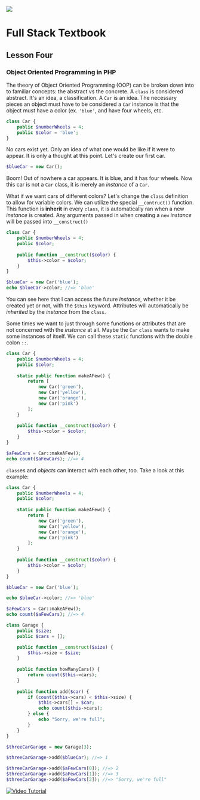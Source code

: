 ![](http://static1.squarespace.com/static/538f3fcde4b05c5fecc7a40e/t/538f48a4e4b00d94e8c253b3/1453396632576/?format=400w)
# Full Stack Textbook
## Lesson Four
### Object Oriented Programming in PHP

The theory of Object Oriented Programming (OOP) can be broken down into to familiar concepts: the abstract vs the concrete.
A `class` is considered abstract. It's an idea, a classification. A `Car` is an idea. The necessary pieces an object must have to be considered a `Car` instance is that the object must have a color (ex. `'blue'`, and have four wheels, etc.
```php
class Car {
    public $numberWheels = 4;
    public $color = 'blue';
}
```
No cars exist yet. Only an idea of what one would be like if it were to appear. It is only a thought at this point. Let's create our first car.

```php
$blueCar = new Car();
```
Boom! Out of nowhere a car appears. It is blue, and it has four wheels. Now this car is not a `Car` class, it is merely an _instance_ of a `Car`.

What if we want cars of different colors? Let's change the `class` definition to allow for variable colors. We can utilize the special `__contruct()` function. This function is __inherit__ in every `class`, it is automatically ran when a new _instance_ is created. Any arguments passed in when creating a `new` _instance_ will be passed into `__construct()`

```php
class Car {
    public $numberWheels = 4;
    public $color;
    
    public function __construct($color) {
        $this->color = $color;
    }
}

$blueCar = new Car('blue');
echo $blueCar->color; //=> 'blue'
```
You can see here that I can access the future _instance_, whether it be created yet or not, with the `$this` keyword. Attributes will automatically be _inherited_ by the _instance_ from the `class`.

Some times we want to just through some functions or attributes that are not concerned with the _instance_ at all. Maybe the `Car` `class` wants to make some instances of itself. We can call these `static` functions with the double colon `::`.

```php
class Car {
    public $numberWheels = 4;
    public $color;
    
    static public function makeAFew() {
        return [
            new Car('green'),
            new Car('yellow'),
            new Car('orange'),
            new Car('pink')
        ];
    }
    
    public function __construct($color) {
        $this->color = $color;
    }
}

$aFewCars = Car::makeAFew();
echo count($aFewCars); //=> 4
```

`class`es and _objects_ can interact with each other, too. Take a look at this example:

```php
class Car {
    public $numberWheels = 4;
    public $color;
    
    static public function makeAFew() {
        return [
            new Car('green'),
            new Car('yellow'),
            new Car('orange'),
            new Car('pink')
        ];
    }
    
    public function __construct($color) {
        $this->color = $color;
    }
}

$blueCar = new Car('blue');

echo $blueCar->color; //=> 'blue'

$aFewCars = Car::makeAFew();
echo count($aFewCars); //=> 4

class Garage {
    public $size;
    public $cars = [];

    public function __construct($size) {
        $this->size = $size;
    }
    
    public function howManyCars() {
        return count($this->cars);
    }
    
    public function add($car) {
        if (count($this->cars) < $this->size) {
            $this->cars[] = $car;
            echo count($this->cars);
        } else {
            echo "Sorry, we're full";
        }
    }
}

$threeCarGarage = new Garage(3);

$threeCarGarage->add($blueCar); //=> 1

$threeCarGarage->add($aFewCars[0]); //=> 2
$threeCarGarage->add($aFewCars[1]); //=> 3
$threeCarGarage->add($aFewCars[2]); //=> "Sorry, we're full"
```
[![Video Tutorial](http://img.youtube.com/vi/yLC-hOY9I4I/0.jpg)](https://youtu.be/yLC-hOY9I4I)

